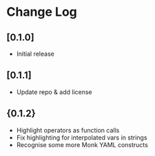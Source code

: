 # Change Log

## [0.1.0]

- Initial release

## [0.1.1]

- Update repo & add license

## {0.1.2}

- Highlight operators as function calls
- Fix highlighting for interpolated vars in strings
- Recognise some more Monk YAML constructs
